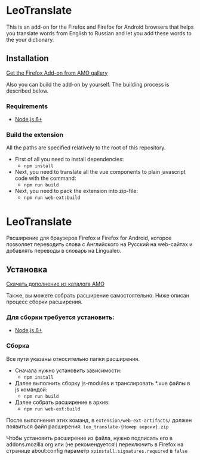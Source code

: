 # LeoTranslate

This is an add-on for the Firefox and Firefox for Android browsers that helps you translate words from English to Russian and let you add these words to the your dictionary.
 
## Installation
[Get the Firefox Add-on from AMO gallery](https://addons.mozilla.org/en-US/firefox/addon/leo-translate/)

Also you can build the add-on by yourself. The building process is described below.

### Requirements
* [Node.js 6+](https://nodejs.org/en/)

### Build the extension

All the paths are specified relatively to the root of this repository.

* First of all you need to install dependencies:
    * `npm install`
* Next, you need to translate all the vue components to plain javascript code with the command:
    * `npm run build`
* Next, you need to pack the extension into zip-file:
    * `npm run web-ext:build`


# LeoTranslate

Расширение для браузеров Firefox и Firefox for Android, которое позволяет переводить слова c Английского на Русский на web-сайтах и добавлять переводы в словарь на Lingualeo.

## Установка
[Скачать дополнение из каталога AMO](https://addons.mozilla.org/en-US/firefox/addon/leo-translate/)

Также, вы можете собрать расширение самостоятельно. Ниже описан процесс сборки расширения.

### Для сборки требуется установить:
* [Node.js 6+](https://nodejs.org/en/)

### Сборка

Все пути указаны относительно папки расширения.

* Сначала нужно установить зависимости:
    * `npm install`
* Далее выполнить сборку js-modules и транслировать *.vue файлы в js командой:
    * `npm run build`
* Далее собрать расширение в архив:
    * `npm run web-ext:build`

После выполнения этих команд, в `extension/web-ext-artifacts/` должен появиться файл расширения: `leo_translate-{Номер версии}.zip`

Чтобы установить расширение из файла, нужно подписать его в addons.mozilla.org или (не рекомендуется!) переключить в Firefox на странице about:config параметр `xpinstall.signatures.required` в `false`  
